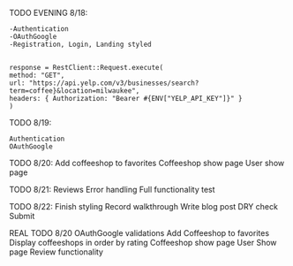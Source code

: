 TODO EVENING 8/18:

    -Authentication
    -OAuthGoogle
    -Registration, Login, Landing styled  
    
    
    response = RestClient::Request.execute(
    method: "GET",
    url: "https://api.yelp.com/v3/businesses/search?term=coffee}&location=milwaukee",  
    headers: { Authorization: "Bearer #{ENV["YELP_API_KEY"]}" }  
    )  

TODO 8/19:

    Authentication
    OAuthGoogle

TODO 8/20:
    Add coffeeshop to favorites
    Coffeeshop show page
    User show page

TODO 8/21:
    Reviews
    Error handling
    Full functionality test

TODO 8/22:
    Finish styling
    Record walkthrough
    Write blog post
    DRY check
    Submit


REAL TODO 8/20
    OAuthGoogle
    validations
    Add Coffeeshop to favorites
    Display coffeeshops in order by rating
    Coffeeshop show page
    User Show page
    Review functionality

